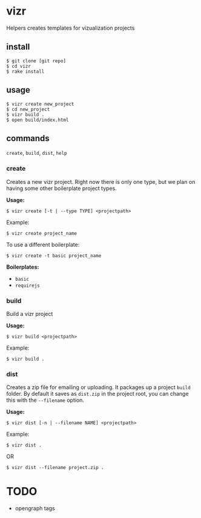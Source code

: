 # vizr 

Helpers creates templates for vizualization projects

## install

    $ git clone [git repo]
    $ cd vizr
    $ rake install

## usage

    $ vizr create new_project
    $ cd new_project
    $ vizr build .
    $ open build/index.html

## commands

`create`, `build`, `dist`, `help`

### create

Creates a new vizr project. Right now there is only one type, but we plan on having some other boilerplate project types.

**Usage:**

    $ vizr create [-t | --type TYPE] <projectpath>

Example:

    $ vizr create project_name

To use a different boilerplate:

    $ vizr create -t basic project_name

**Boilerplates:**

* `basic`
* `requirejs`

### build

Build a vizr project

**Usage:**

    $ vizr build <projectpath>

Example:

    $ vizr build .

### dist

Creates a zip file for emailing or uploading. It packages up a project `build` folder. By default it saves as `dist.zip` in the project root, you can change this with the `--filename` option.

**Usage:**

    $ vizr dist [-n | --filename NAME] <projectpath>

Example:

    $ vizr dist .

OR

    $ vizr dist --filename project.zip .

# TODO

* opengraph tags
